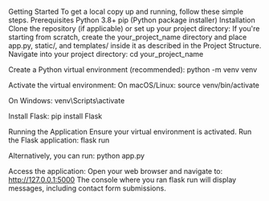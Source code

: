 Getting Started
To get a local copy up and running, follow these simple steps.
Prerequisites
Python 3.8+
pip (Python package installer)
Installation
Clone the repository (if applicable) or set up your project directory:
If you're starting from scratch, create the your_project_name directory and place app.py, static/, and templates/ inside it as described in the Project Structure.
Navigate into your project directory:
cd your_project_name


Create a Python virtual environment (recommended):
python -m venv venv


Activate the virtual environment:
On macOS/Linux:
source venv/bin/activate


On Windows:
venv\Scripts\activate


Install Flask:
pip install Flask


Running the Application
Ensure your virtual environment is activated.
Run the Flask application:
flask run

Alternatively, you can run:
python app.py


Access the application:
Open your web browser and navigate to: http://127.0.0.1:5000
The console where you ran flask run will display messages, including contact form submissions.
